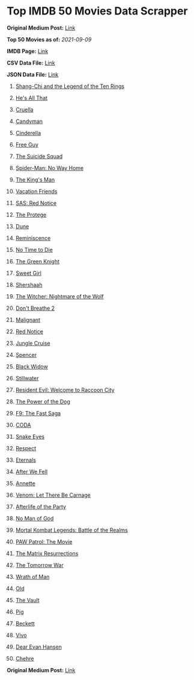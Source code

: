 # Top IMDB 50 Movies Data Scrapper

**Original Medium Post:** [Link](https://medium.com/@nishantsahoo/which-movie-should-i-watch-5c83a3c0f5b1) 

**Top 50 Movies as of:** _2021-09-09_

**IMDB Page:** [Link](http://www.imdb.com/search/title?release_date=2021,2021&title_type=feature)

**CSV Data File:** [Link](/Data/data.csv)

**JSON Data File:** [Link](/Data/data.json)

1. [Shang-Chi and the Legend of the Ten Rings](https://www.imdb.com/title/tt9376612/?ref_=adv_li_tt)

2. [He's All That](https://www.imdb.com/title/tt4590256/?ref_=adv_li_tt)

3. [Cruella](https://www.imdb.com/title/tt3228774/?ref_=adv_li_tt)

4. [Candyman](https://www.imdb.com/title/tt9347730/?ref_=adv_li_tt)

5. [Cinderella](https://www.imdb.com/title/tt10155932/?ref_=adv_li_tt)

6. [Free Guy](https://www.imdb.com/title/tt6264654/?ref_=adv_li_tt)

7. [The Suicide Squad](https://www.imdb.com/title/tt6334354/?ref_=adv_li_tt)

8. [Spider-Man: No Way Home](https://www.imdb.com/title/tt10872600/?ref_=adv_li_tt)

9. [The King's Man](https://www.imdb.com/title/tt6856242/?ref_=adv_li_tt)

10. [Vacation Friends](https://www.imdb.com/title/tt3626476/?ref_=adv_li_tt)

11. [SAS: Red Notice](https://www.imdb.com/title/tt4479380/?ref_=adv_li_tt)

12. [The Protege](https://www.imdb.com/title/tt6079772/?ref_=adv_li_tt)

13. [Dune](https://www.imdb.com/title/tt1160419/?ref_=adv_li_tt)

14. [Reminiscence](https://www.imdb.com/title/tt3272066/?ref_=adv_li_tt)

15. [No Time to Die](https://www.imdb.com/title/tt2382320/?ref_=adv_li_tt)

16. [The Green Knight](https://www.imdb.com/title/tt9243804/?ref_=adv_li_tt)

17. [Sweet Girl](https://www.imdb.com/title/tt10731768/?ref_=adv_li_tt)

18. [Shershaah](https://www.imdb.com/title/tt10295212/?ref_=adv_li_tt)

19. [The Witcher: Nightmare of the Wolf](https://www.imdb.com/title/tt11657662/?ref_=adv_li_tt)

20. [Don't Breathe 2](https://www.imdb.com/title/tt6246322/?ref_=adv_li_tt)

21. [Malignant](https://www.imdb.com/title/tt3811906/?ref_=adv_li_tt)

22. [Red Notice](https://www.imdb.com/title/tt7991608/?ref_=adv_li_tt)

23. [Jungle Cruise](https://www.imdb.com/title/tt0870154/?ref_=adv_li_tt)

24. [Spencer](https://www.imdb.com/title/tt12536294/?ref_=adv_li_tt)

25. [Black Widow](https://www.imdb.com/title/tt3480822/?ref_=adv_li_tt)

26. [Stillwater](https://www.imdb.com/title/tt10696896/?ref_=adv_li_tt)

27. [Resident Evil: Welcome to Raccoon City](https://www.imdb.com/title/tt6920084/?ref_=adv_li_tt)

28. [The Power of the Dog](https://www.imdb.com/title/tt10293406/?ref_=adv_li_tt)

29. [F9: The Fast Saga](https://www.imdb.com/title/tt5433138/?ref_=adv_li_tt)

30. [CODA](https://www.imdb.com/title/tt10366460/?ref_=adv_li_tt)

31. [Snake Eyes](https://www.imdb.com/title/tt8404256/?ref_=adv_li_tt)

32. [Respect](https://www.imdb.com/title/tt2452150/?ref_=adv_li_tt)

33. [Eternals](https://www.imdb.com/title/tt9032400/?ref_=adv_li_tt)

34. [After We Fell](https://www.imdb.com/title/tt13069986/?ref_=adv_li_tt)

35. [Annette](https://www.imdb.com/title/tt6217926/?ref_=adv_li_tt)

36. [Venom: Let There Be Carnage](https://www.imdb.com/title/tt7097896/?ref_=adv_li_tt)

37. [Afterlife of the Party](https://www.imdb.com/title/tt11742798/?ref_=adv_li_tt)

38. [No Man of God](https://www.imdb.com/title/tt13507778/?ref_=adv_li_tt)

39. [Mortal Kombat Legends: Battle of the Realms](https://www.imdb.com/title/tt14901058/?ref_=adv_li_tt)

40. [PAW Patrol: The Movie](https://www.imdb.com/title/tt11832046/?ref_=adv_li_tt)

41. [The Matrix Resurrections](https://www.imdb.com/title/tt10838180/?ref_=adv_li_tt)

42. [The Tomorrow War](https://www.imdb.com/title/tt9777666/?ref_=adv_li_tt)

43. [Wrath of Man](https://www.imdb.com/title/tt11083552/?ref_=adv_li_tt)

44. [Old](https://www.imdb.com/title/tt10954652/?ref_=adv_li_tt)

45. [The Vault](https://www.imdb.com/title/tt9742794/?ref_=adv_li_tt)

46. [Pig](https://www.imdb.com/title/tt11003218/?ref_=adv_li_tt)

47. [Beckett](https://www.imdb.com/title/tt10230994/?ref_=adv_li_tt)

48. [Vivo](https://www.imdb.com/title/tt6338498/?ref_=adv_li_tt)

49. [Dear Evan Hansen](https://www.imdb.com/title/tt9357050/?ref_=adv_li_tt)

50. [Chehre](https://www.imdb.com/title/tt10309902/?ref_=adv_li_tt)

**Original Medium Post:** [Link](https://medium.com/@nishantsahoo/which-movie-should-i-watch-5c83a3c0f5b1) 
